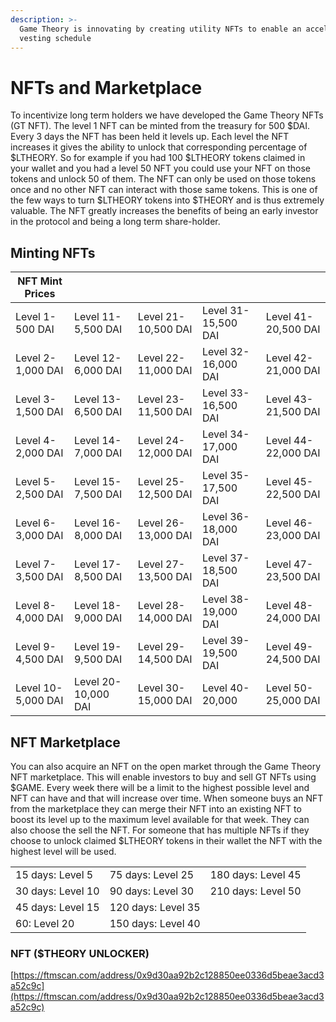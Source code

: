 ```yaml
---
description: >-
  Game Theory is innovating by creating utility NFTs to enable an accelerated
  vesting schedule
---
```


# NFTs and Marketplace

To incentivize long term holders we have developed the Game Theory NFTs (GT NFT). The level 1 NFT can be minted from the treasury for 500 $DAI. Every 3 days the NFT has been held it levels up. Each level the NFT increases it gives the ability to unlock that corresponding percentage of $LTHEORY. So for example if you had 100 $LTHEORY tokens claimed in your wallet and you had a level 50 NFT you could use your NFT on those tokens and unlock 50 of them. The NFT can only be used on those tokens once and no other NFT can interact with those same tokens. This is one of the few ways to turn $LTHEORY tokens into $THEORY and is thus extremely valuable. The NFT greatly increases the benefits of being an early investor in the protocol and being a long term share-holder.

## Minting NFTs

| NFT Mint Prices    |                     |                      |                     |                      |
| ------------------ | ------------------- | -------------------- | ------------------- | -------------------- |
| Level 1-500 DAI    | Level 11-5,500 DAI  | Level 21- 10,500 DAI | Level 31-15,500 DAI | Level 41-20,500 DAI  |
| Level 2-1,000 DAI  | Level 12-6,000 DAI  | Level 22- 11,000 DAI | Level 32-16,000 DAI | Level 42- 21,000 DAI |
| Level 3-1,500 DAI  | Level 13-6,500 DAI  | Level 23-11,500 DAI  | Level 33-16,500 DAI | Level 43-21,500 DAI  |
| Level 4-2,000 DAI  | Level 14-7,000 DAI  | Level 24-12,000 DAI  | Level 34-17,000 DAI | Level 44-22,000 DAI  |
| Level 5-2,500 DAI  | Level 15-7,500 DAI  | Level 25-12,500 DAI  | Level 35-17,500 DAI | Level 45-22,500 DAI  |
| Level 6-3,000 DAI  | Level 16-8,000 DAI  | Level 26-13,000 DAI  | Level 36-18,000 DAI | Level 46-23,000 DAI  |
| Level 7-3,500 DAI  | Level 17-8,500 DAI  | Level 27-13,500 DAI  | Level 37-18,500 DAI | Level 47-23,500 DAI  |
| Level 8-4,000 DAI  | Level 18-9,000 DAI  | Level 28-14,000 DAI  | Level 38-19,000 DAI | Level 48-24,000 DAI  |
| Level 9-4,500 DAI  | Level 19-9,500 DAI  | Level 29-14,500 DAI  | Level 39-19,500 DAI | Level 49-24,500 DAI  |
| Level 10-5,000 DAI | Level 20-10,000 DAI | Level 30-15,000 DAI  | Level 40-20,000     | Level 50-25,000 DAI  |

## NFT Marketplace

You can also acquire an NFT on the open market through the Game Theory NFT marketplace. This will enable investors to buy and sell GT NFTs using $GAME. Every week there will be a limit to the highest possible level and NFT can have and that will increase over time. When someone buys an NFT from the marketplace they can merge their NFT into an existing NFT to boost its level up to the maximum level available for that week. They can also choose the sell the NFT. For someone that has multiple NFTs if they choose to unlock claimed $LTHEORY tokens in their wallet the NFT with the highest level will be used.

|                   |                    |                    |
| ----------------- | ------------------ | ------------------ |
| 15 days: Level 5  | 75 days: Level 25  | 180 days: Level 45 |
| 30 days: Level 10 | 90 days: Level 30  | 210 days: Level 50 |
| 45 days: Level 15 | 120 days: Level 35 |                    |
| 60: Level 20      | 150 days: Level 40 |                    |

### NFT ($THEORY UNLOCKER)

[https://ftmscan.com/address/0x9d30aa92b2c128850ee0336d5beae3acd3a52c9c](https://ftmscan.com/address/0x9d30aa92b2c128850ee0336d5beae3acd3a52c9c)
